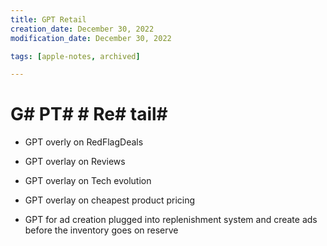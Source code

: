 ```yaml
---
title: GPT Retail
creation_date: December 30, 2022
modification_date: December 30, 2022

tags: [apple-notes, archived]

---
```



# G# PT#  # Re# tail# 

- GPT overly on RedFlagDeals

- GPT overlay on Reviews
- GPT overlay on Tech evolution

- GPT overlay on cheapest product pricing 

- GPT for ad creation plugged into replenishment system and create ads before the inventory goes on reserve 

